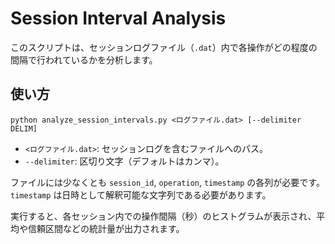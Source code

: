 # Session Interval Analysis

このスクリプトは、セッションログファイル（`.dat`）内で各操作がどの程度の間隔で行われているかを分析します。

## 使い方

```
python analyze_session_intervals.py <ログファイル.dat> [--delimiter DELIM]
```

- `<ログファイル.dat>`: セッションログを含むファイルへのパス。
- `--delimiter`: 区切り文字（デフォルトはカンマ）。

ファイルには少なくとも `session_id`, `operation`, `timestamp` の各列が必要です。`timestamp` は日時として解釈可能な文字列である必要があります。

実行すると、各セッション内での操作間隔（秒）のヒストグラムが表示され、平均や信頼区間などの統計量が出力されます。
